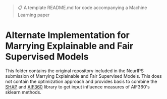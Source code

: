 >📋  A template README.md for code accompanying a Machine Learning paper

# Alternate Implementation for Marrying Explainable and Fair Supervised Models

This folder contains the original repository included in the NeurIPS submission of Marrying Explainable and Fair Supervised Models. This does not contain the optimization approach and provides basis to combine the [SHAP](https://github.com/slundberg/shap) and [AIF360](https://github.com/Trusted-AI/AIF360) library to get input influence measures of AIF360's sklearn methods.
